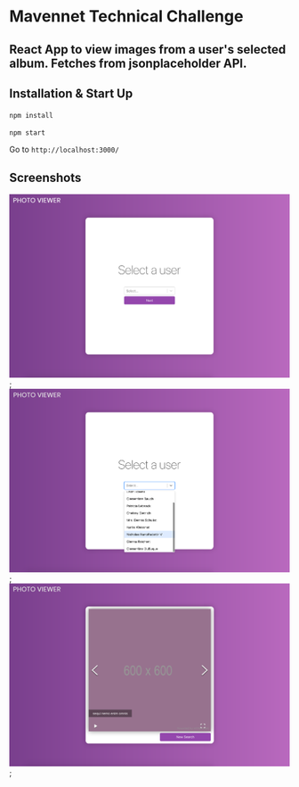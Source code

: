 # Mavennet Technical Challenge

## React App to view images from a user's selected album. Fetches from jsonplaceholder API.

## Installation & Start Up
`npm install`

`npm start`

Go to `http://localhost:3000/`

## Screenshots

![image](./screenshots/1.png);
![image](./screenshots/2.png);
![image](./screenshots/3.png);